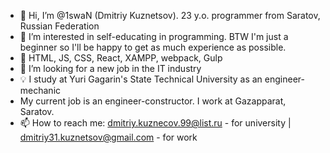 - 👋 Hi, I’m @1swaN (Dmitriy Kuznetsov). 23 y.o. programmer from Saratov, Russian Federation
- 👀 I’m interested in self-educating in programming. BTW I'm just a beginner so I'll be happy to get as much experience as possible. 
- 🌱 HTML, JS, CSS, React, XAMPP, webpack, Gulp
- 💞️ I’m looking for a new job in the IT industry
- 💡 I study at Yuri Gagarin's State Technical University as an engineer-mechanic
- My current job is an engineer-constructor. I work at Gazapparat, Saratov.
- 📫 How to reach me: dmitriy.kuznecov.99@list.ru - for university | dmitriy31.kuznetsov@gmail.com - for work

<!---
1swaN/1swaN is a ✨ special ✨ repository because its `README.md` (this file) appears on your GitHub profile.
You can click the Preview link to take a look at your changes.
--->
